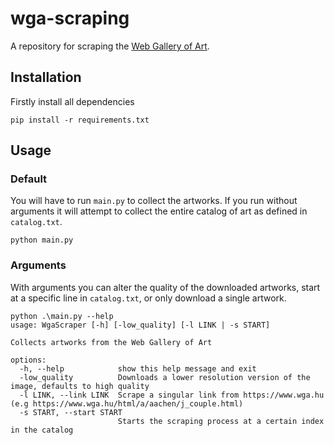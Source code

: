 # wga-scraping
A repository for scraping the  [Web Gallery of Art](https://www.wga.hu/).
## Installation
Firstly install all dependencies
```
pip install -r requirements.txt
```
## Usage
### Default
You will have to run `main.py` to collect the artworks. If you run without arguments it will attempt to collect the entire catalog of art as defined in `catalog.txt`.
```
python main.py
```
### Arguments
With arguments you can alter the quality of the downloaded artworks, start at a specific line in `catalog.txt`, or only download a single artwork.
```
python .\main.py --help
usage: WgaScraper [-h] [-low_quality] [-l LINK | -s START]

Collects artworks from the Web Gallery of Art

options:
  -h, --help            show this help message and exit
  -low_quality          Downloads a lower resolution version of the image, defaults to high quality
  -l LINK, --link LINK  Scrape a singular link from https://www.wga.hu (e.g https://www.wga.hu/html/a/aachen/j_couple.html)
  -s START, --start START
                        Starts the scraping process at a certain index in the catalog
```
